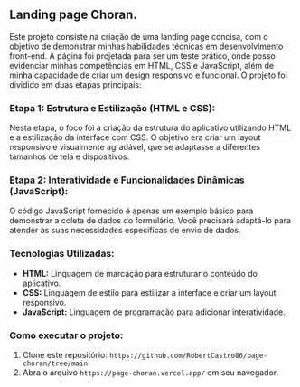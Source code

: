 ## Landing page Choran.

Este projeto consiste na criação de uma landing page concisa, com o objetivo de demonstrar minhas habilidades técnicas em desenvolvimento front-end. A página foi projetada para ser um teste prático, onde posso evidenciar minhas competências em HTML, CSS e JavaScript, além de minha capacidade de criar um design responsivo e funcional. O projeto foi dividido em duas etapas principais:

### Etapa 1: Estrutura e Estilização (HTML e CSS):

Nesta etapa, o foco foi a criação da estrutura do aplicativo utilizando HTML e a estilização da interface com CSS. O objetivo era criar um layout responsivo e visualmente agradável, que se adaptasse a diferentes tamanhos de tela e dispositivos. 

### Etapa 2: Interatividade e Funcionalidades Dinâmicas (JavaScript):

O código JavaScript fornecido é apenas um exemplo básico para demonstrar a coleta de dados do formulário. Você precisará adaptá-lo para atender às suas necessidades específicas de envio de dados.


### Tecnologias Utilizadas:

*   **HTML:** Linguagem de marcação para estruturar o conteúdo do aplicativo.
*   **CSS:** Linguagem de estilo para estilizar a interface e criar um layout responsivo.
*   **JavaScript:** Linguagem de programação para adicionar interatividade.

### Como executar o projeto:

1.  Clone este repositório: `https://github.com/RobertCastro86/page-choran/tree/main`
2.  Abra o arquivo `https://page-choran.vercel.app/` em seu navegador.
